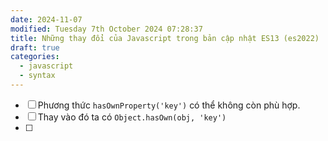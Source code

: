 ```yaml
---
date: 2024-11-07
modified: Tuesday 7th October 2024 07:28:37
title: Những thay đổi của Javascript trong bản cập nhật ES13 (es2022)
draft: true
categories:
  - javascript
  - syntax
---
```


- [ ] Phương thức `hasOwnProperty('key')` có thể không còn phù hợp.
- [ ] Thay vào đó ta có `Object.hasOwn(obj, 'key')`
- [ ] 
